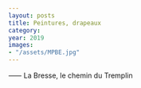 ```yaml
---
layout: posts
title: Peintures, drapeaux
category:
year: 2019
images: 
- "/assets/MPBE.jpg"
---
```


⸺ La Bresse, le chemin du Tremplin